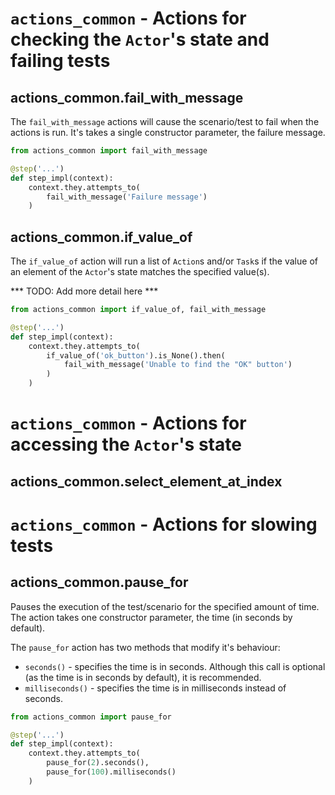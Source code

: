 # ```actions_common``` - Actions for checking the ```Actor```'s state and failing tests

## actions_common.fail_with_message

The ```fail_with_message``` actions will cause the scenario/test to fail when
the actions is run. It's takes a single constructor parameter, the failure
message.

```python
from actions_common import fail_with_message

@step('...')
def step_impl(context):
    context.they.attempts_to(
        fail_with_message('Failure message')
    )
```

## actions_common.if_value_of

The ```if_value_of``` action will run a list of ```Action```s and/or
```Task```s if the value of an element of the ```Actor```'s state matches the
specified value(s).

*** TODO: Add more detail here ***

```python
from actions_common import if_value_of, fail_with_message

@step('...')
def step_impl(context):
    context.they.attempts_to(
        if_value_of('ok_button').is_None().then(
            fail_with_message('Unable to find the "OK" button')
        )
    )
```

# ```actions_common``` - Actions for accessing the ```Actor```'s state

## actions_common.select_element_at_index

# ```actions_common``` - Actions for slowing tests

## actions_common.pause_for

Pauses the execution of the test/scenario for the specified amount of time. The
action takes one constructor parameter, the time (in seconds by default).

The ```pause_for``` action has two methods that modify it's behaviour:

* ```seconds()``` - specifies the time is in seconds. Although this call is
  optional (as the time is in seconds by default), it is recommended.
* ```milliseconds()``` - specifies the time is in milliseconds instead of
  seconds.

```python
from actions_common import pause_for

@step('...')
def step_impl(context):
    context.they.attempts_to(
        pause_for(2).seconds(),
        pause_for(100).milliseconds()
    )
```
